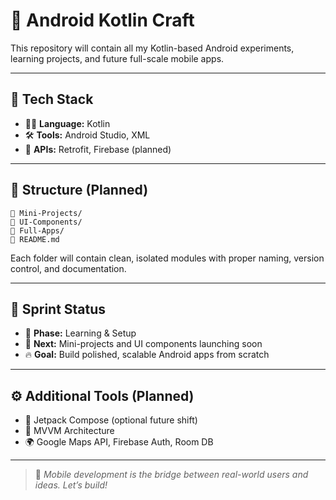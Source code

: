 # 📱 Android Kotlin Craft

This repository will contain all my Kotlin-based Android experiments, learning projects, and future full-scale mobile apps.

---

## 🔧 Tech Stack

- 🧑‍💻 **Language:** Kotlin  
- 🛠️ **Tools:** Android Studio, XML  
- 🔌 **APIs:** Retrofit, Firebase (planned)  

---

## 📂 Structure (Planned)

```
📁 Mini-Projects/
📁 UI-Components/
📁 Full-Apps/
📄 README.md
```

Each folder will contain clean, isolated modules with proper naming, version control, and documentation.

---

## 📅 Sprint Status

- 🚀 **Phase:** Learning & Setup  
- 🧪 **Next:** Mini-projects and UI components launching soon  
- 🔥 **Goal:** Build polished, scalable Android apps from scratch  

---

## ⚙️ Additional Tools (Planned)

- 🧾 Jetpack Compose (optional future shift)  
- 🧠 MVVM Architecture  
- 🌍 Google Maps API, Firebase Auth, Room DB  

---

> 📲 _Mobile development is the bridge between real-world users and ideas. Let’s build!_
